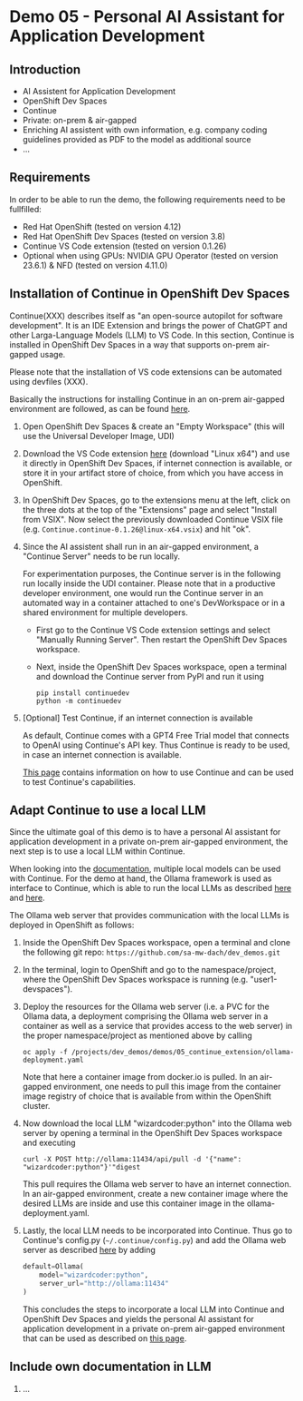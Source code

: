 # Demo 05 - Personal AI Assistant for Application Development

## Introduction
- AI Assistent for Application Development
- OpenShift Dev Spaces
- Continue
- Private: on-prem & air-gapped
- Enriching AI assistent with own information, e.g. company coding guidelines provided as PDF to the model as additional source
- ...


## Requirements
In order to be able to run the demo, the following requirements need to be fullfilled:
* Red Hat OpenShift (tested on version 4.12)
* Red Hat OpenShift Dev Spaces (tested on version 3.8)
* Continue VS Code extension (tested on version 0.1.26)
* Optional when using GPUs: NVIDIA GPU Operator (tested on version 23.6.1) & NFD (tested on version 4.11.0) 


## Installation of Continue in OpenShift Dev Spaces
Continue(XXX) describes itself as "an open-source autopilot for software development". It is an IDE Extension and brings the power of ChatGPT and other Larga-Language Models (LLM) to VS Code. In this section, Continue is installed in OpenShift Dev Spaces in a way that supports on-prem air-gapped usage.

Please note that the installation of VS code extensions can be automated using devfiles (XXX).

Basically the instructions for installing Continue in an on-prem air-gapped environment are followed, as can be found [here](https://continue.dev/docs/walkthroughs/running-continue-without-internet). 

1) Open OpenShift Dev Spaces & create an "Empty Workspace" (this will use the Universal Developer Image, UDI)

1) Download the VS Code extension [here](https://open-vsx.org/extension/Continue/continue) (download "Linux x64") and use it directly in OpenShift Dev Spaces, if internet connection is available, or store it in your artifact store of choice, from which you have access in OpenShift.

1) In OpenShift Dev Spaces, go to the extensions menu at the left, click on the three dots at the top of the "Extensions" page and select "Install from VSIX". Now select the previously downloaded Continue VSIX file (e.g. `Continue.continue-0.1.26@linux-x64.vsix`) and hit "ok".

1) Since the AI assistent shall run in an air-gapped environment, a "Continue Server" needs to be run locally. 

    For experimentation purposes, the Continue server is in the following run locally inside the UDI container. Please note that in a productive developer environment, one would run the Continue server in an automated way in a container attached to one's DevWorkspace or in a shared environment for multiple developers.

    - First go to the Continue VS Code extension settings and select "Manually Running Server". Then restart the OpenShift Dev Spaces workspace.

    - Next, inside the OpenShift Dev Spaces workspace, open a terminal and download the Continue server from PyPI and run it using 
    
        ```
        pip install continuedev
        python -m continuedev
        ```

1) [Optional] Test Continue, if an internet connection is available

    As default, Continue comes with a GPT4 Free Trial model that connects to OpenAI using Continue's API key. Thus Continue is ready to be used, in case an internet connection is available.

    [This page](https://continue.dev/docs/how-to-use-continue) contains information on how to use Continue and can be used to test Continue's capabilities.


## Adapt Continue to use a local LLM

Since the ultimate goal of this demo is to have a personal AI assistant for application development in a private on-prem air-gapped environment, the next step is to use a local LLM within Continue.

When looking into the [documentation](https://continue.dev/docs/customization/models), multiple local models can be used with Continue. For the demo at hand, the Ollama framework is used as interface to Continue, which is able to run the local LLMs as described [here](https://github.com/jmorganca/ollama#model-library) and [here](https://ollama.ai/library). 

The Ollama web server that provides communication with the local LLMs is deployed in OpenShift as follows:

1) Inside the OpenShift Dev Spaces workspace, open a terminal and clone the following git repo: `https://github.com/sa-mw-dach/dev_demos.git`

1) In the terminal, login to OpenShift and go to the namespace/project, where the OpenShift Dev Spaces workspace is running (e.g. "user1-devspaces").

1) Deploy the resources for the Ollama web server (i.e. a PVC for the Ollama data, a deployment comprising the Ollama web server in a container as well as a service that provides access to the web server) in the proper namespace/project as mentioned above by calling

    ```
    oc apply -f /projects/dev_demos/demos/05_continue_extension/ollama-deployment.yaml
    ```

    Note that here a container image from docker.io is pulled. In an air-gapped environment, one needs to pull this image from the container image registry of choice that is available from within the OpenShift cluster.

1) Now download the local LLM "wizardcoder:python" into the Ollama web server by opening a terminal in the OpenShift Dev Spaces workspace and executing

    ```
    curl -X POST http://ollama:11434/api/pull -d '{"name": "wizardcoder:python"}'"digest
    ```

    This pull requires the Ollama web server to have an internet connection. In an air-gapped environment, create a new container image where the desired LLMs are inside and use this container image in the ollama-deployment.yaml.

1) Lastly, the local LLM needs to be incorporated into Continue. Thus go to Continue's config.py (`~/.continue/config.py`) and add the Ollama web server as described [here](https://continue.dev/docs/reference/Models/ollama) by adding

    ```python
    default=Ollama(
        model="wizardcoder:python",
        server_url="http://ollama:11434"
    )
    ```

    This concludes the steps to incorporate a local LLM into Continue and OpenShift Dev Spaces and yields the personal AI assistant for application development in a private on-prem air-gapped environment that can be used as described on [this page](https://continue.dev/docs/how-to-use-continue).


## Include own documentation in LLM

1) ...


